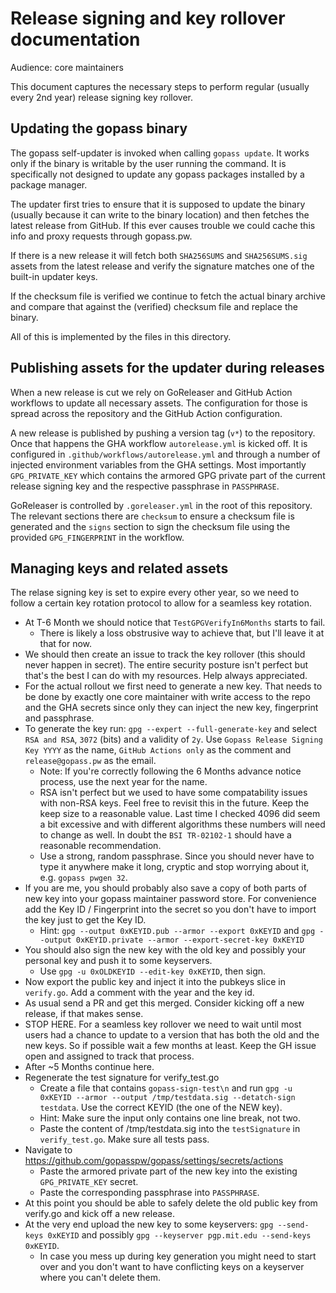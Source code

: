 # Release signing and key rollover documentation

Audience: core maintainers

This document captures the necessary steps to perform regular (usually every 2nd year) release signing key rollover.

## Updating the gopass binary

The gopass self-updater is invoked when calling `gopass update`. It works only if the binary is writable by the user running the command. It is specifically not designed to update any gopass
packages installed by a package manager.

The updater first tries to ensure that it is supposed to update the binary (usually because it can write to the binary location) and then fetches the latest release from GitHub. If this ever causes trouble we could cache this info and proxy requests through gopass.pw.

If there is a new release it will fetch both `SHA256SUMS` and `SHA256SUMS.sig` assets from the latest release and verify the signature matches one of the built-in updater keys.

If the checksum file is verified we continue to fetch the actual binary archive and compare that against
the (verified) checksum file and replace the binary.

All of this is implemented by the files in this directory.

## Publishing assets for the updater during releases

When a new release is cut we rely on GoReleaser and GitHub Action workflows to update all necessary assets.
The configuration for those is spread across the repository and the GitHub Action configuration.

A new release is published by pushing a version tag (`v*`) to the repository. Once that happens the GHA workflow `autorelease.yml` is kicked off. It is configured in `.github/workflows/autorelease.yml` and through a number of injected environment variables from the GHA settings. Most importantly `GPG_PRIVATE_KEY` which contains the armored
GPG private part of the current release signing key and the respective passphrase in `PASSPHRASE`.

GoReleaser is controlled by `.goreleaser.yml` in the root of this repository. The relevant sections there are `checksum` to ensure a checksum file is generated and the `signs` section to sign the checksum file using the provided `GPG_FINGERPRINT` in the workflow.

## Managing keys and related assets

The relase signing key is set to expire every other year, so we need to follow a certain key rotation protocol to allow for a seamless key rotation.

* At T-6 Month we should notice that `TestGPGVerifyIn6Months` starts to fail.
    * There is likely a loss obstrusive way to achieve that, but I'll leave it at that for now.
* We should then create an issue to track the key rollover (this should never happen in secret). The entire security posture isn't perfect but that's the best I can do with my resources. Help always appreciated.
* For the actual rollout we first need to generate a new key. That needs to be done by exactly one core maintainer with write access to the repo and the GHA secrets since only they can inject the new key, fingerprint and passphrase.
* To generate the key run: `gpg --expert --full-generate-key` and select `RSA and RSA`, `3072` (bits) and a validity of `2y`. Use `Gopass Release Signing Key YYYY` as the name, `GitHub Actions only` as the comment and `release@gopass.pw` as the email.
  * Note: If you're correctly following the 6 Months advance notice process, use the next year for the name.
  * RSA isn't perfect but we used to have some compatability issues with non-RSA keys. Feel free to revisit this in the future. Keep the keep size to a reasonable value. Last time I checked 4096 did seem a bit excessive and with different algorithms these numbers will need to change as well. In doubt the `BSI TR-02102-1` should have a reasonable recommendation.
  * Use a strong, random passphrase. Since you should never have to type it anywhere make it long, cryptic and stop worrying about it, e.g. `gopass pwgen 32`.
* If you are me, you should probably also save a copy of both parts of new key into your gopass maintainer password store. For convenience add the Key ID / Fingerprint into the secret so you don't have to import the key just to get the Key ID.
  * Hint: `gpg --output 0xKEYID.pub --armor --export 0xKEYID` and `gpg --output 0xKEYID.private --armor --export-secret-key 0xKEYID`
* You should also sign the new key with the old key and possibly your personal key and push it to some keyservers.
  * Use `gpg -u 0xOLDKEYID --edit-key 0xKEYID`, then sign.
* Now export the public key and inject it into the pubkeys slice in `verify.go`. Add a comment with the year and the key id.
* As usual send a PR and get this merged. Consider kicking off a new release, if that makes sense.
* STOP HERE. For a seamless key rollover we need to wait until most users had a chance to update to a version that has both the old and the new keys. So if possible wait a few months at least. Keep the GH issue open and assigned to track that process.
* After ~5 Months continue here.
* Regenerate the test signature for verify_test.go
  * Create a file that contains `gopass-sign-test\n` and run `gpg -u 0xKEYID --armor --output /tmp/testdata.sig --detatch-sign testdata`. Use the correct KEYID (the one of the NEW key).
  * Hint: Make sure the input only contains one line break, not two.
  * Paste the content of /tmp/testdata.sig into the `testSignature` in `verify_test.go`. Make sure all tests pass.
* Navigate to https://github.com/gopasspw/gopass/settings/secrets/actions
    * Paste the armored private part of the new key into the existing `GPG_PRIVATE_KEY` secret.
    * Paste the corresponding passphrase into `PASSPHRASE`.
* At this point you should be able to safely delete the old public key from verify.go and kick off a new release.
* At the very end upload the new key to some keyservers:  `gpg --send-keys 0xKEYID` and possibly `gpg --keyserver pgp.mit.edu --send-keys 0xKEYID`.
  * In case you mess up during key generation you might need to start over and you don't want to have conflicting keys on a keyserver where you can't delete them.
